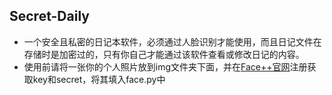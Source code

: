 ## Secret-Daily
- 一个安全且私密的日记本软件，必须通过人脸识别才能使用，而且日记文件在存储时是加密过的，只有你自己才能通过该软件查看或修改日记的内容。
- 使用前请将一张你的个人照片放到img文件夹下面，并在[Face++官网](https://console.faceplusplus.com.cn)注册获取key和secret，将其填入face.py中
